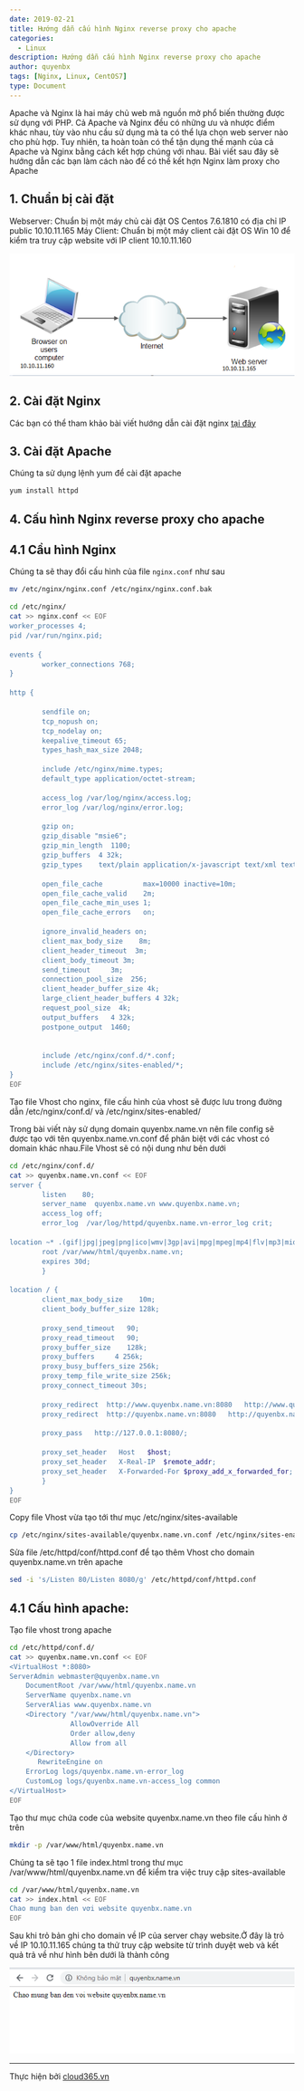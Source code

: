 ```yaml
---
date: 2019-02-21
title: Hướng dẫn cấu hình Nginx reverse proxy cho apache 
categories:
  - Linux
description: Hướng dẫn cấu hình Nginx reverse proxy cho apache
author: quyenbx
tags: [Nginx, Linux, CentOS7]
type: Document
---
```


Apache và Nginx là hai máy chủ web mã nguồn mở phổ biến thường được sử dụng với PHP. Cả Apache và Nginx đều có những ưu và nhược điểm khác nhau, tùy vào nhu cầu sử dụng mà ta có thể lựa chọn web server nào cho phù hợp. Tuy nhiên, ta hoàn toàn có thể tận dụng thế mạnh của cả Apache và Nginx bằng cách kết hợp chúng với nhau. Bài viết sau đây sẽ hướng dẫn các bạn làm cách nào để có thể kết hợn Nginx làm proxy cho Apache

## 1. Chuẩn bị cài đặt
Webserver: Chuẩn bị một máy chủ cài đặt OS Centos 7.6.1810 có địa chỉ IP public 10.10.11.165
Máy Client: Chuẩn bị một máy client cài đặt OS Win 10 để kiểm tra truy cập website với IP client 10.10.11.160

![](/images/img-nginx/mohinh.png)

## 2. Cài đặt Nginx
Các bạn có thể tham khảo bài viết hướng dẫn cài đặt nginx [tại đây](https://blog.cloud365.vn/linux/cai-dat-nginx/)

## 3. Cài đặt Apache

Chúng ta sử dụng lệnh yum để cài đặt apache
```sh
yum install httpd
```

## 4. Cấu hình Nginx reverse proxy cho apache

## 4.1 Cầu hình Nginx

Chúng ta sẽ thay đổi cấu hình của file `nginx.conf` như sau

```sh
mv /etc/nginx/nginx.conf /etc/nginx/nginx.conf.bak
```

```sh
cd /etc/nginx/
cat >> nginx.conf << EOF
worker_processes 4;
pid /var/run/nginx.pid;
 
events {
        worker_connections 768;
}
 
http {
 
        sendfile on;
        tcp_nopush on;
        tcp_nodelay on;
        keepalive_timeout 65;
        types_hash_max_size 2048;
 
        include /etc/nginx/mime.types;
        default_type application/octet-stream;
 
        access_log /var/log/nginx/access.log;
        error_log /var/log/nginx/error.log;
 
        gzip on;
        gzip_disable "msie6";
        gzip_min_length  1100;
        gzip_buffers  4 32k;
        gzip_types    text/plain application/x-javascript text/xml text/css;
 
        open_file_cache          max=10000 inactive=10m;
        open_file_cache_valid    2m;
        open_file_cache_min_uses 1;
        open_file_cache_errors   on;
 
        ignore_invalid_headers on;
        client_max_body_size    8m;
        client_header_timeout  3m;
        client_body_timeout 3m;
        send_timeout     3m;
        connection_pool_size  256;
        client_header_buffer_size 4k;
        large_client_header_buffers 4 32k;
        request_pool_size  4k;
        output_buffers   4 32k;
        postpone_output  1460;
 
 
        include /etc/nginx/conf.d/*.conf;
        include /etc/nginx/sites-enabled/*;
}
EOF
```

Tạo file Vhost cho nginx, file cấu hình của vhost sẽ được lưu trong đường dẫn /etc/nginx/conf.d/ và /etc/nginx/sites-enabled/

Trong bài viết này sử dụng domain quyenbx.name.vn nên file config sẽ được tạo với tên quyenbx.name.vn.conf để phân biệt với các vhost có domain khác nhau.File Vhost sẽ có nội dung như bên dưới

```sh
cd /etc/nginx/conf.d/
cat >> quyenbx.name.vn.conf << EOF
server {
        listen    80;
        server_name  quyenbx.name.vn www.quyenbx.name.vn;
        access_log off;
        error_log  /var/log/httpd/quyenbx.name.vn-error_log crit;
 
location ~* .(gif|jpg|jpeg|png|ico|wmv|3gp|avi|mpg|mpeg|mp4|flv|mp3|mid|js|css|html|htm|wml)$ {
        root /var/www/html/quyenbx.name.vn;
        expires 30d;
        }
 
location / {
        client_max_body_size    10m;
        client_body_buffer_size 128k;
 
        proxy_send_timeout   90;
        proxy_read_timeout   90;
        proxy_buffer_size    128k;
        proxy_buffers     4 256k;
        proxy_busy_buffers_size 256k;
        proxy_temp_file_write_size 256k;
        proxy_connect_timeout 30s;
 
        proxy_redirect  http://www.quyenbx.name.vn:8080   http://www.quyenbx.name.vn;
        proxy_redirect  http://quyenbx.name.vn:8080   http://quyenbx.name.vn;
 
        proxy_pass   http://127.0.0.1:8080/;
 
        proxy_set_header   Host   $host;
        proxy_set_header   X-Real-IP  $remote_addr;
        proxy_set_header   X-Forwarded-For $proxy_add_x_forwarded_for;
        }
}
EOF
```

Copy file Vhost vừa tạo tới thư mục /etc/nginx/sites-available

```sh
cp /etc/nginx/sites-available/quyenbx.name.vn.conf /etc/nginx/sites-enabled/quyenbx.name.vn.conf
```

Sửa file /etc/httpd/conf/httpd.conf để tạo thêm Vhost cho domain quyenbx.name.vn trên apache

```sh
sed -i 's/Listen 80/Listen 8080/g' /etc/httpd/conf/httpd.conf 
```

## 4.1 Cấu hình apache:

Tạo file vhost trong apache

```sh
cd /etc/httpd/conf.d/
cat >> quyenbx.name.vn.conf << EOF
<VirtualHost *:8080>
ServerAdmin webmaster@quyenbx.name.vn
    DocumentRoot /var/www/html/quyenbx.name.vn
    ServerName quyenbx.name.vn
    ServerAlias www.quyenbx.name.vn
    <Directory "/var/www/html/quyenbx.name.vn">
               AllowOverride All
               Order allow,deny
               Allow from all
    </Directory>
       RewriteEngine on
    ErrorLog logs/quyenbx.name.vn-error_log
    CustomLog logs/quyenbx.name.vn-access_log common
</VirtualHost> 
EOF
```

Tạo thư mục chứa code của website quyenbx.name.vn theo file cấu hình ở trên 

```sh
mkdir -p /var/www/html/quyenbx.name.vn
```

Chúng ta sẽ tạo 1 file index.html trong thư mục /var/www/html/quyenbx.name.vn để kiểm tra việc truy cập sites-available

```sh
cd /var/www/html/quyenbx.name.vn
cat >> index.html << EOF
Chao mung ban den vơi website quyenbx.name.vn
EOF
```

Sau khi trỏ bản ghi cho domain về IP của server chạy website.Ở đây là trỏ về IP 10.10.11.165 chúng ta thử truy cập website từ trình duyệt web và kết quả trả về như hình bên dưới là thành công

![](/images/img-nginx/access1.png)

---
Thực hiện bởi <a href="https://cloud365.vn/" target="_blank">cloud365.vn</a>










